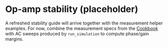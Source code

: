# Op-amp stability (placeholder)

A refreshed stability guide will arrive together with the measurement helper
examples. For now, combine the measurement specs from the
[Cookbook](cookbook.md) with AC sweeps produced by `run_simulation` to compute
phase/gain margins.
